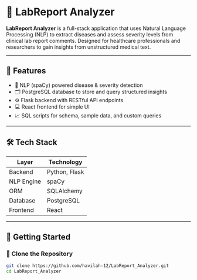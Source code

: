 # 🧬 LabReport Analyzer

**LabReport Analyzer** is a full-stack application that uses Natural Language Processing (NLP) to extract diseases and assess severity levels from clinical lab report comments. Designed for healthcare professionals and researchers to gain insights from unstructured medical text.

---

## 🌟 Features

- 🧠 NLP (spaCy) powered disease & severity detection  
- 🗂️ PostgreSQL database to store and query structured insights  
- ⚙️ Flask backend with RESTful API endpoints  
- 💻 React frontend for simple UI  
- 📈 SQL scripts for schema, sample data, and custom queries  

---

## 🛠️ Tech Stack

| Layer        | Technology         |
| ------------ | ------------------ |
| Backend      | Python, Flask      |
| NLP Engine   | spaCy              |
| ORM          | SQLAlchemy         |
| Database     | PostgreSQL         |
| Frontend     | React    |

---

## 🚀 Getting Started

### 📁 Clone the Repository

```bash
git clone https://github.com/havilah-12/LabReport_Analyzer.git
cd LabReport_Analyzer
